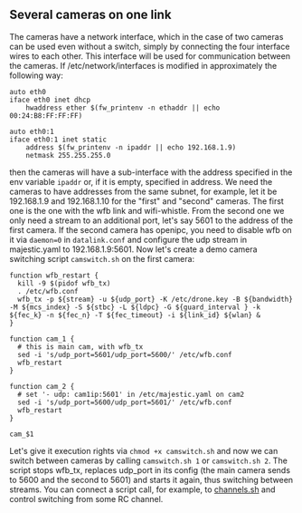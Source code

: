 ## Several cameras on one link

The cameras have a network interface, which in the case of two cameras can be used even without a switch, simply by connecting the four interface wires to each other. This interface will be used for communication between the cameras.
If /etc/network/interfaces is modified in approximately the following way:
```
auto eth0
iface eth0 inet dhcp
    hwaddress ether $(fw_printenv -n ethaddr || echo 00:24:B8:FF:FF:FF)

auto eth0:1
iface eth0:1 inet static
    address $(fw_printenv -n ipaddr || echo 192.168.1.9)
    netmask 255.255.255.0
```
then the cameras will have a sub-interface with the address specified in the env variable `ipaddr` or, if it is empty, specified in address. We need the cameras to have addresses from the same subnet, for example, let it be 192.168.1.9 and 192.168.1.10 for the "first" and "second" cameras.
The first one is the one with the wfb link and wifi-whistle. From the second one we only need a stream to an additional port, let's say 5601 to the address of the first camera.
If the second camera has openipc, you need to disable wfb on it via `daemon=0` in `datalink.conf` and configure the udp stream in majestic.yaml to 192.168.1.9:5601.
Now let's create a demo camera switching script `camswitch.sh` on the first camera:
```
function wfb_restart {
  kill -9 $(pidof wfb_tx)
  . /etc/wfb.conf
  wfb_tx -p ${stream} -u ${udp_port} -K /etc/drone.key -B ${bandwidth} -M ${mcs_index} -S ${stbc} -L ${ldpc} -G ${guard_interval } -k ${fec_k} -n ${fec_n} -T ${fec_timeout} -i ${link_id} ${wlan} &
}

function cam_1 {
  # this is main cam, with wfb_tx
  sed -i 's/udp_port=5601/udp_port=5600/' /etc/wfb.conf
  wfb_restart
}

function cam_2 {
  # set '- udp: cam1ip:5601' in /etc/majestic.yaml on cam2
  sed -i 's/udp_port=5600/udp_port=5601/' /etc/wfb.conf
  wfb_restart
}

cam_$1
```
Let's give it execution rights via `chmod +x camswitch.sh` and now we can switch between cameras by calling `camswitch.sh 1` or `camswitch.sh 2`.
The script stops wfb_tx, replaces udp_port in its config (the main camera sends to 5600 and the second to 5601) and starts it again, thus switching between streams.
You can connect a script call, for example, to [channels.sh](notes_cam_control.md) and control switching from some RC channel.